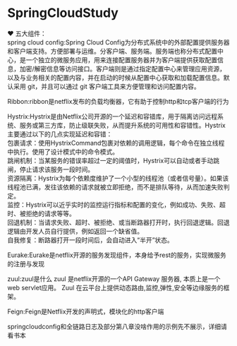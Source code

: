 # SpringCloudStudy
❤️
五大组件：<br>
spring cloud config:Spring Cloud Config为分布式系统中的外部配置提供服务器和客户端支持。方便部署与运维。分客户端、服务端。服务端也称分布式配置中心，是一个独立的微服务应用，用来连接配置服务器并为客户端提供获取配置信息，加密/解密信息等访问接口。客户端则是通过指定配置中心来管理应用资源，以及与业务相关的配置内容，并在启动的时候从配置中心获取和加载配置信息。默认采用 git，并且可以通过 git 客户端工具来方便管理和访问配置内容。<br>


Ribbon:ribbon是netflix发布的负载均衡器，它有助于控制http和tcp客户端的行为<br>


Hystrix:Hystrix是由Netflix公司开源的一个延迟和容错库，用于隔离访问远程系统、服务或第三方库，防止级联失败，从而提升系统的可用性和容错性。Hystrix主要通过以下的几点实现延迟和容错：
        <br>包裹请求：使用HystrixCommand包裹对依赖的调用逻辑，每个命令在独立线程中执行。使用了设计模式中的命令模式。
        <br>跳闸机制：当某服务的错误率超过一定的阈值时，Hystrix可以自动或者手动跳闸，停止请求该服务一段时间。
        <br>资源隔离：Hystrix为每个依赖度维护了一个小型的线程池（或者信号量）。如果该线程池已满，发往该依赖的请求就被立即拒绝，而不是排队等待，从而加速失败判定。
        <br>监控：Hystrix可以近乎实时的监控运行指标和配置的变化，例如成功、失败、超时、被拒绝的请求等等。
        <br>回退机制：当请求失败、超时、被拒绝、或当断路器打开时，执行回退逻辑。回退逻辑由开发人员自行提供，例如返回一个缺省值。
        <br>自我修复：断路器打开一段时间后，会自动进入“半开”状态。<br>


Eurake:Eurake是netflix开源的服务发现组件，本身给予rest的服务，实现微服务的注册与发现<br>


zuul:zuul是什么 zuul 是netflix开源的一个API Gateway 服务器, 本质上是一个web servlet应用。 Zuul 在云平台上提供动态路由,监控,弹性,安全等边缘服务的框架。<br>


Feign:Feign是Netflix开发的声明式，模块化的http客户端<br>

springcloudconfig和全链路日志及部分第八章没啥作用的示例先不展示，详细请看书本


